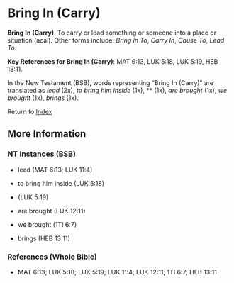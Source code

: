 # Bring In (Carry)
**Bring In (Carry)**. 
To carry or lead something or someone into a place or situation (acai). 
Other forms include: 
*Bring in To*, *Carry In*, *Cause To*, *Lead To*. 


**Key References for Bring In (Carry)**: 
MAT 6:13, LUK 5:18, LUK 5:19, HEB 13:11. 




In the New Testament (BSB), words representing “Bring In (Carry)” are translated as 
*lead* (2x), *to bring him inside* (1x), ** (1x), *are brought* (1x), *we brought* (1x), *brings* (1x). 


Return to [Index](00-Index.md)

## More Information

### NT Instances (BSB)

* lead (MAT 6:13; LUK 11:4)

* to bring him inside (LUK 5:18)

*  (LUK 5:19)

* are brought (LUK 12:11)

* we brought (1TI 6:7)

* brings (HEB 13:11)



### References (Whole Bible)

* MAT 6:13; LUK 5:18; LUK 5:19; LUK 11:4; LUK 12:11; 1TI 6:7; HEB 13:11



